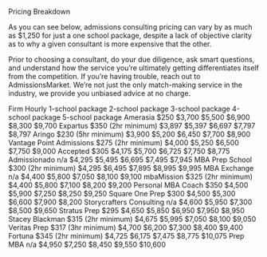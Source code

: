 Pricing Breakdown

As you can see below, admissions consulting pricing can vary by as much as $1,250 for just a one school package, despite a lack of objective clarity as to why a given consultant is more expensive that the other. 

Prior to choosing a consultant, do your due diligence, ask smart questions, and understand how the service you’re ultimately getting differentiates itself from the competition. If you’re having trouble, reach out to AdmissionsMarket. We’re not just the only match-making service in the industry, we provide you unbiased advice at no charge.


Firm
Hourly
1-school package
2-school package
3-school package
4-school package
5-school package
Amerasia
$250
$3,700
$5,500
$6,900
$8,300
$9,700
Expartus
$350 (2hr minimum)
$3,897
$5,397
$6,697
$7,797
$8,797
Aringo
$230 (5hr minimum)
$3,900
$5,200
$6,450
$7,700
$8,900
Vantage Point Admissions
$275 (2hr minimum)
$4,000
$5,250
$6,500
$7,750
$9,000
Accepted
$305
$4,175
$5,700
$6,725
$7,750
$8,775
Admissionado
n/a
$4,295
$5,495
$6,695
$7,495
$7,945
MBA Prep School
$300 (2hr minimum)
$4,295
$6,495
$7,895
$8,995
$9,995
MBA Exchange
n/a
$4,400
$5,800
$7,050
$8,100
$9,100
mbaMission
$325 (2hr minimum)
$4,400
$5,800
$7,100
$8,200
$9,200
Personal MBA Coach
$350
$4,500
$5,900
$7,250
$8,250
$9,250
Square One Prep
$300
$4,500
$5,300
$6,600
$7,900
$8,200
Storycrafters Consulting
n/a
$4,600
$5,950
$7,300
$8,500
$9,650
Stratus Prep
$295
$4,650
$5,850
$6,950
$7,950
$8,950
Stacey Blackman
$315 (2hr minimum)
$4,675
$5,995
$7,050
$8,100
$9,050
Veritas Prep
$317 (3hr minimum)
$4,700
$6,200
$7,300
$8,400
$9,400
Fortuna
$345 (2hr minimum)
$4,725
$6,175
$7,475
$8,775
$10,075
Prep MBA
n/a
$4,950
$7,250
$8,450
$9,550
$10,600
